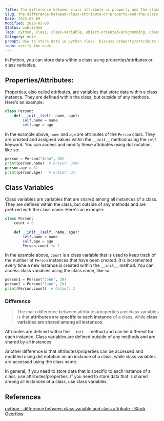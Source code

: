 ```yaml
---
Title: The difference between class attribute or property and the class variable
Slug: the-difference-between-class-attribute-or-property-and-the-class-variable
Date: 2023-03-09
Modified: 2023-03-09
Status: published
Tags: python, class, class-variable, object-oriented-programming, class-property, property, attribute, class-attribute
Category: note
prompt: How to store data in python class. Discuss property/attribute and class variable. Explain the difference
todo: verify the code
---
```


In Python, you can store data within a class using properties/attributes or class variables.

## Properties/Attributes:
Properties, also called attributes, are variables that store data within a class instance. They are defined within the class, but outside of any methods. Here's an example:

```python
class Person:
    def __init__(self, name, age):
        self.name = name
        self.age = age
```

In the example above, `name` and `age` are attributes of the `Person` class. They are created and assigned values within the `__init__` method using the `self` keyword. You can access and modify these attributes using dot notation, like so:

```python
person = Person("John", 30)
print(person.name)  # Output: John
person.age = 31
print(person.age)   # Output: 31
```

## Class Variables
Class variables are variables that are shared among all instances of a class. They are defined within the class, but outside of any methods and are prefixed with the class name. Here's an example:

```python
class Person:
    count = 0
    
    def __init__(self, name, age):
        self.name = name
        self.age = age
        Person.count += 1

```

In the example above, `count` is a class variable that is used to keep track of the number of `Person` instances that have been created. It is incremented every time a new instance is created within the `__init__` method. You can access class variables using the class name, like so:

```python
person1 = Person("John", 30)
person2 = Person("Jane", 28)
print(Person.count)  # Output: 2

```

### Difference
> The main difference between attributes/properties and class variables is that **attributes are specific to each instance** of a class, while **class variables are shared among all instances**. 

Attributes are defined within the `__init__` method and can be different for each instance. Class variables are defined outside of any methods and are shared by all instances.

Another difference is that attributes/properties can be accessed and modified using dot notation on an instance of a class, while class variables are accessed using the class name.

In general, if you need to store data that is specific to each instance of a class, use attributes/properties. If you need to store data that is shared among all instances of a class, use class variables.

## References
[python - difference between class variable and class attribute - Stack Overflow](https://stackoverflow.com/questions/22822710/difference-between-class-variable-and-class-attribute)
